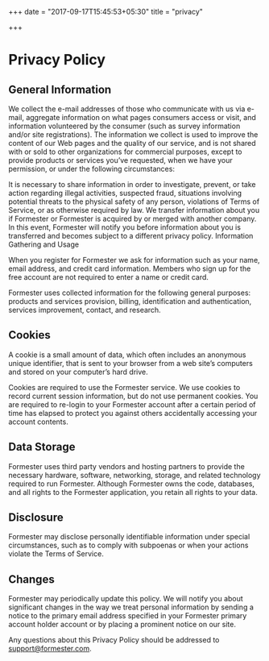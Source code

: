 +++
date = "2017-09-17T15:45:53+05:30"
title = "privacy"

+++

# Privacy Policy

## General Information

We collect the e-mail addresses of those who communicate with us via e-mail, aggregate information on what pages consumers access or visit, and information volunteered by the consumer (such as survey information and/or site registrations). The information we collect is used to improve the content of our Web pages and the quality of our service, and is not shared with or sold to other organizations for commercial purposes, except to provide products or services you’ve requested, when we have your permission, or under the following circumstances:

It is necessary to share information in order to investigate, prevent, or take action regarding illegal activities, suspected fraud, situations involving potential threats to the physical safety of any person, violations of Terms of Service, or as otherwise required by law.
We transfer information about you if Formester or Formester is acquired by or merged with another company. In this event, Formester will notify you before information about you is transferred and becomes subject to a different privacy policy.
Information Gathering and Usage

When you register for Formester we ask for information such as your name, email address, and credit card information. Members who sign up for the free account are not required to enter a name or credit card.

Formester uses collected information for the following general purposes: products and services provision, billing, identification and authentication, services improvement, contact, and research.

## Cookies

A cookie is a small amount of data, which often includes an anonymous unique identifier, that is sent to your browser from a web site’s computers and stored on your computer’s hard drive.

Cookies are required to use the Formester service. We use cookies to record current session information, but do not use permanent cookies. You are required to re-login to your Formester account after a certain period of time has elapsed to protect you against others accidentally accessing your account contents.

## Data Storage

Formester uses third party vendors and hosting partners to provide the necessary hardware, software, networking, storage, and related technology required to run Formester. Although Formester owns the code, databases, and all rights to the Formester application, you retain all rights to your data.

## Disclosure

Formester may disclose personally identifiable information under special circumstances, such as to comply with subpoenas or when your actions violate the Terms of Service.

## Changes

Formester may periodically update this policy. We will notify you about significant changes in the way we treat personal information by sending a notice to the primary email address specified in your Formester primary account holder account or by placing a prominent notice on our site.

Any questions about this Privacy Policy should be addressed to  <a href="mailto:support@formester.com">support@formester.com</a>.
